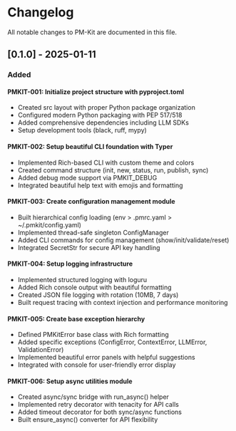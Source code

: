 # Changelog

All notable changes to PM-Kit are documented in this file.

## [0.1.0] - 2025-01-11

### Added

#### PMKIT-001: Initialize project structure with pyproject.toml
- Created src layout with proper Python package organization
- Configured modern Python packaging with PEP 517/518
- Added comprehensive dependencies including LLM SDKs
- Setup development tools (black, ruff, mypy)

#### PMKIT-002: Setup beautiful CLI foundation with Typer
- Implemented Rich-based CLI with custom theme and colors
- Created command structure (init, new, status, run, publish, sync)
- Added debug mode support via PMKIT_DEBUG
- Integrated beautiful help text with emojis and formatting

#### PMKIT-003: Create configuration management module
- Built hierarchical config loading (env > .pmrc.yaml > ~/.pmkit/config.yaml)
- Implemented thread-safe singleton ConfigManager
- Added CLI commands for config management (show/init/validate/reset)
- Integrated SecretStr for secure API key handling

#### PMKIT-004: Setup logging infrastructure
- Implemented structured logging with loguru
- Added Rich console output with beautiful formatting
- Created JSON file logging with rotation (10MB, 7 days)
- Built request tracing with context injection and performance monitoring

#### PMKIT-005: Create base exception hierarchy
- Defined PMKitError base class with Rich formatting
- Added specific exceptions (ConfigError, ContextError, LLMError, ValidationError)
- Implemented beautiful error panels with helpful suggestions
- Integrated with console for user-friendly error display

#### PMKIT-006: Setup async utilities module
- Created async/sync bridge with run_async() helper
- Implemented retry decorator with tenacity for API calls
- Added timeout decorator for both sync/async functions
- Built ensure_async() converter for API flexibility